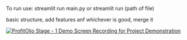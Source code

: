 To run use:
streamlit run main.py
or streamlit run (path of file)

basic structure, add features anf whichever is good, merge it

[![ProfitOlio Stage - 1 Demo Screen Recording for Project Demonstration](image-url)](https://www.youtube.com/watch?v=t1aObw-710Y "Click to watch on YouTube")

